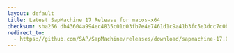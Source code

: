 ```yaml
---
layout: default
title: Latest SapMachine 17 Release for macos-x64
checksum: sha256 db43604a994ec4835c01d03fb7e4e7461d1c9a41b3fc5e3dcc7c0b2a763b044a
redirect_to:
  - https://github.com/SAP/SapMachine/releases/download/sapmachine-17.0.13/sapmachine-jdk-17.0.13_macos-x64_bin.tar.gz
---
```

